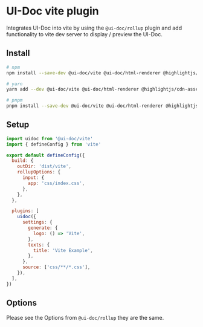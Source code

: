 # UI-Doc vite plugin

Integrates UI-Doc into vite by using the `@ui-doc/rollup` plugin and add functionality to vite dev server to display / preview the UI-Doc.

## Install

```sh
# npm
npm install --save-dev @ui-doc/vite @ui-doc/html-renderer @highlightjs/cdn-assets

# yarn
yarn add --dev @ui-doc/vite @ui-doc/html-renderer @highlightjs/cdn-assets

# pnpm
pnpm install --save-dev @ui-doc/vite @ui-doc/html-renderer @highlightjs/cdn-assets
```

## Setup

```js
import uidoc from '@ui-doc/vite'
import { defineConfig } from 'vite'

export default defineConfig({
  build: {
    outDir: 'dist/vite',
    rollupOptions: {
      input: {
        app: 'css/index.css',
      },
    },
  },

  plugins: [
    uidoc({
      settings: {
        generate: {
          logo: () => 'Vite',
        },
        texts: {
          title: 'Vite Example',
        },
      },
      source: ['css/**/*.css'],
    }),
  ],
})
```

## Options

Please see the Options from `@ui-doc/rollup` they are the same.
